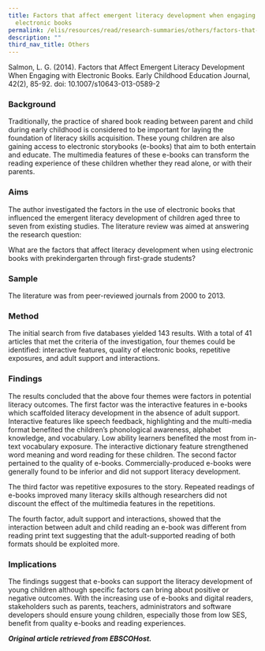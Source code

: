 ```yaml
---
title: Factors that affect emergent literacy development when engaging with
  electronic books
permalink: /elis/resources/read/research-summaries/others/factors-that-affect-emergent-literacy-development/
description: ""
third_nav_title: Others
---
```

Salmon, L. G. (2014). Factors that Affect Emergent Literacy Development When Engaging with Electronic Books. Early Childhood Education Journal, 42(2), 85-92. doi: 10.1007/s10643-013-0589-2

### Background

Traditionally, the practice of shared book reading between parent and child during early childhood is considered to be important for laying the foundation of literacy skills acquisition. These young children are also gaining access to electronic storybooks (e-books) that aim to both entertain and educate. The multimedia features of these e-books can transform the reading experience of these children whether they read alone, or with their parents.

### Aims

The author investigated the factors in the use of electronic books that influenced the emergent literacy development of children aged three to seven from existing studies. The literature review was aimed at answering the research question:   

What are the factors that affect literacy development when using electronic books with prekindergarten through first-grade students?

### Sample

The literature was from peer-reviewed journals from 2000 to 2013.

### Method

The initial search from five databases yielded 143 results. With a total of 41 articles that met the criteria of the investigation, four themes could be identified: interactive features, quality of electronic books, repetitive exposures, and adult support and interactions.

### Findings

The results concluded that the above four themes were factors in potential literacy outcomes. The first factor was the interactive features in e-books which scaffolded literacy development in the absence of adult support. Interactive features like speech feedback, highlighting and the multi-media format benefited the children’s phonological awareness, alphabet knowledge, and vocabulary. Low ability learners benefited the most from in-text vocabulary exposure. The interactive dictionary feature strengthened word meaning and word reading for these children. The second factor pertained to the quality of e-books. Commercially-produced e-books were generally found to be inferior and did not support literacy development.

The third factor was repetitive exposures to the story. Repeated readings of e-books improved many literacy skills although researchers did not discount the effect of the multimedia features in the repetitions.

The fourth factor, adult support and interactions, showed that the interaction between adult and child reading an e-book was different from reading print text suggesting that the adult-supported reading of both formats should be exploited more.

### Implications

The findings suggest that e-books can support the literacy development of young children although specific factors can bring about positive or negative outcomes. With the increasing use of e-books and digital readers, stakeholders such as parents, teachers, administrators and software developers should ensure young children, especially those from low SES, benefit from quality e-books and reading experiences.


_**Original article retrieved from EBSCOHost.**_  


